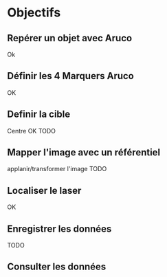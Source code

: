 # Objectifs

## Repérer un objet avec Aruco
Ok

## Définir les 4 Marquers Aruco
OK

## Definir la cible
Centre OK
TODO

## Mapper l'image avec un référentiel
applanir/transformer l'image
TODO

## Localiser le laser
OK

## Enregistrer les données
TODO

## Consulter les données